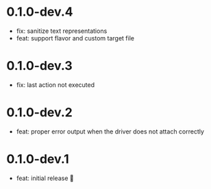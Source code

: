 # 0.1.0-dev.4

- fix: sanitize text representations
- feat: support flavor and custom target file

# 0.1.0-dev.3

- fix: last action not executed 

# 0.1.0-dev.2

- feat: proper error output when the driver does not attach correctly

# 0.1.0-dev.1

- feat: initial release 🎉
